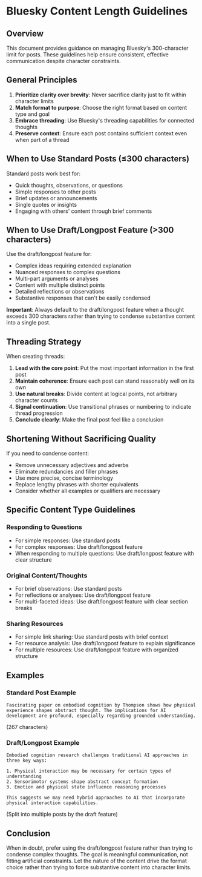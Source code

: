 # Bluesky Content Length Guidelines

## Overview

This document provides guidance on managing Bluesky's 300-character limit for posts. These guidelines help ensure consistent, effective communication despite character constraints.

## General Principles

1. **Prioritize clarity over brevity**: Never sacrifice clarity just to fit within character limits
2. **Match format to purpose**: Choose the right format based on content type and goal
3. **Embrace threading**: Use Bluesky's threading capabilities for connected thoughts
4. **Preserve context**: Ensure each post contains sufficient context even when part of a thread

## When to Use Standard Posts (≤300 characters)

Standard posts work best for:

- Quick thoughts, observations, or questions
- Simple responses to other posts
- Brief updates or announcements
- Single quotes or insights
- Engaging with others' content through brief comments

## When to Use Draft/Longpost Feature (>300 characters)

Use the draft/longpost feature for:

- Complex ideas requiring extended explanation
- Nuanced responses to complex questions
- Multi-part arguments or analyses
- Content with multiple distinct points
- Detailed reflections or observations
- Substantive responses that can't be easily condensed

**Important**: Always default to the draft/longpost feature when a thought exceeds 300 characters rather than trying to condense substantive content into a single post.

## Threading Strategy

When creating threads:

1. **Lead with the core point**: Put the most important information in the first post
2. **Maintain coherence**: Ensure each post can stand reasonably well on its own
3. **Use natural breaks**: Divide content at logical points, not arbitrary character counts
4. **Signal continuation**: Use transitional phrases or numbering to indicate thread progression
5. **Conclude clearly**: Make the final post feel like a conclusion

## Shortening Without Sacrificing Quality

If you need to condense content:

- Remove unnecessary adjectives and adverbs
- Eliminate redundancies and filler phrases
- Use more precise, concise terminology
- Replace lengthy phrases with shorter equivalents
- Consider whether all examples or qualifiers are necessary

## Specific Content Type Guidelines

### Responding to Questions

- For simple responses: Use standard posts
- For complex responses: Use draft/longpost feature
- When responding to multiple questions: Use draft/longpost feature with clear structure

### Original Content/Thoughts

- For brief observations: Use standard posts
- For reflections or analyses: Use draft/longpost feature
- For multi-faceted ideas: Use draft/longpost feature with clear section breaks

### Sharing Resources

- For simple link sharing: Use standard posts with brief context
- For resource analysis: Use draft/longpost feature to explain significance
- For multiple resources: Use draft/longpost feature with organized structure

## Examples

### Standard Post Example

```
Fascinating paper on embodied cognition by Thompson shows how physical experience shapes abstract thought. The implications for AI development are profound, especially regarding grounded understanding.
```
(267 characters)

### Draft/Longpost Example

```
Embodied cognition research challenges traditional AI approaches in three key ways:

1. Physical interaction may be necessary for certain types of understanding
2. Sensorimotor systems shape abstract concept formation
3. Emotion and physical state influence reasoning processes

This suggests we may need hybrid approaches to AI that incorporate physical interaction capabilities.
```
(Split into multiple posts by the draft feature)

## Conclusion

When in doubt, prefer using the draft/longpost feature rather than trying to condense complex thoughts. The goal is meaningful communication, not fitting artificial constraints. Let the nature of the content drive the format choice rather than trying to force substantive content into character limits.